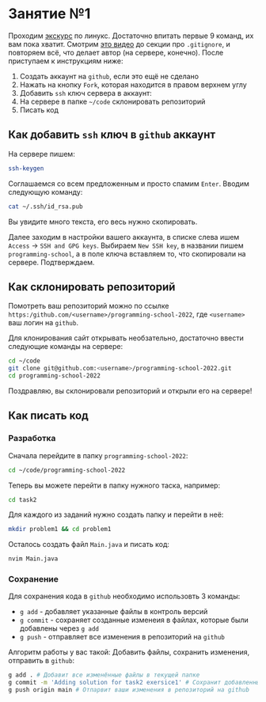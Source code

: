# Занятие №1

Проходим [экскурс](https://losst.ru/42-komandy-linux-kotorye-vy-dolzhny-znat) по линукс. Достаточно впитать первые 9 команд, их вам пока хватит.
Смотрим [это видео](https://www.youtube.com/watch?v=zZBiln_2FhM) до секции про `.gitignore`, и повторяем всё, что делает автор (на сервере, конечно).
После приступаем к инструкциям ниже:

1. Создать аккаунт на `github`, если это ещё не сделано
1. Нажать на кнопку `Fork`, которая находится в правом верхнем углу
1. Добавить `ssh` ключ сервера в аккаунт:
1. На сервере в папке `~/code` склонировать репозиторий
1. Писать код

## Как добавить `ssh` ключ в `github` аккаунт
На сервере пишем:
```bash
ssh-keygen
```

Соглашаемся со всем предложенным и просто спамим `Enter`.
Вводим следующую команду:
```bash
cat ~/.ssh/id_rsa.pub
```

Вы увидите много текста, его весь нужно скопировать.

Далее заходим в настройки вашего аккаунта, в списке слева ишем
`Access` -> `SSH and GPG keys`. Выбираем `New SSH key`, 
в названии пишем `programming-school`, а в поле ключа вставляем то, 
что скопировали на сервере. Подтверждаем.

## Как склонировать репозиторий
Помотреть ваш репозиторий можно по ссылке 
`https:/github.com/<username>/programming-school-2022`, 
где `<username>` ваш логин на `github`.

Для клонирования сайт открывать необзательно, достаточно ввести 
следующие команды на сервере:
```bash
cd ~/code
git clone git@github.com:<username>/programming-school-2022.git
cd programming-school-2022
```

Поздравляю, вы склонировали репозиторий и открыли его на сервере!

## Как писать код
### Разработка
Сначала перейдите в папку `programming-school-2022`:
```bash
cd ~/code/programming-school-2022
```

Теперь вы можете перейти в папку нужного таска, например:
```bash
cd task2
```

Для каждого из заданий нужно создать папку и перейти в неё:
```bash
mkdir problem1 && cd problem1
```

Осталось создать файл `Main.java` и писать код:
```bash
nvim Main.java
```

### Сохранение
Для сохранения кода в `github` необходимо использовть 3 команды:
* `g add` - добавляет указанные файлы в контроль версий
* `g commit` - сохраняет созданные изменеия в файлах, которые были добавлены через `g add`
* `g push` - отправляет все изменения в репозиторий на `github`

Алгоритм работы у вас такой:
Добавить файлы, сохранить изменения, отправить в `github`:

```bash
g add . # Добавит все изменённые файлы в текущей папке
g commit -m 'Adding solution for task2 exersice1' # Сохранит добавленные изменения
g push origin main # Отпарвит ваши изменения в репозиторий на github
```
